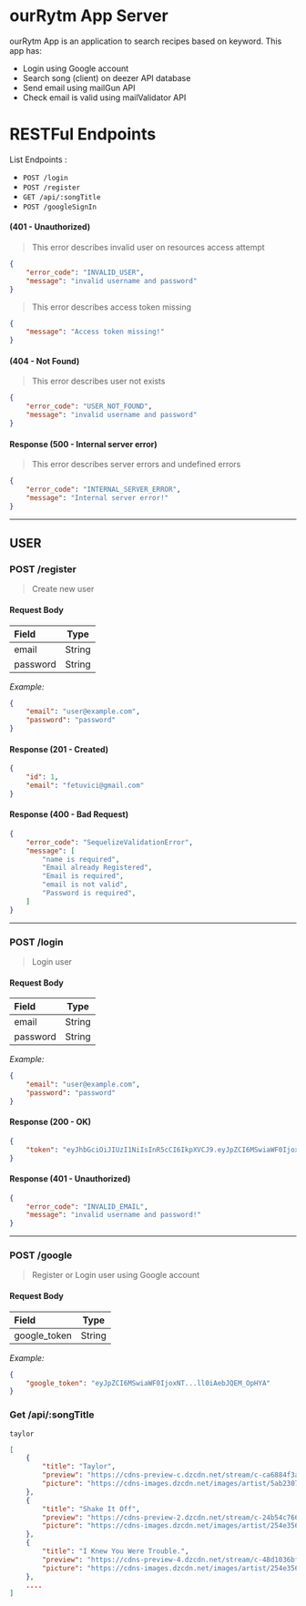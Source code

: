 # ourRytm App Server

ourRytm App is an application to search recipes based on keyword. This app has:

-   Login using Google account
-   Search song (client) on deezer API database
-   Send email using mailGun API
-   Check email is valid using mailValidator API


# RESTFul Endpoints

List Endpoints :
- `POST /login`
- `POST /register`
- `GET /api/:songTitle`
- `POST /googleSignIn`


#### (401 - Unauthorized)

> This error describes invalid user on resources access attempt

```json
{
    "error_code": "INVALID_USER",
    "message": "invalid username and password"
}
```

> This error describes access token missing

```json
{
    "message": "Access token missing!"
}
```

#### (404 - Not Found)

> This error describes user not exists

```json
{
    "error_code": "USER_NOT_FOUND",
    "message": "invalid username and password"
}
```

#### Response (500 - Internal server error)

> This error describes server errors and undefined errors

```json
{
    "error_code": "INTERNAL_SERVER_ERROR",
    "message": "Internal server error!"
}
```

---

## USER

### POST /register

> Create new user


#### Request Body

| Field    |  Type  | 
| :------- | :----: | 
| email    | String | 
| password | String | 

_Example:_

```json
{
    "email": "user@example.com",
    "password": "password"
}
```

#### Response (201 - Created)

```json
{
    "id": 1,
    "email": "fetuvici@gmail.com"
}
```

#### Response (400 - Bad Request)

```json
{
    "error_code": "SequelizeValidationError",
    "message": [
        "name is required",
        "Email already Registered",
        "Email is required",
        "email is not valid",
        "Password is required",
    ]
}
```

---

### POST /login

> Login user


#### Request Body

| Field    |  Type  |
| :------- | :----: |
| email    | String |
| password | String |

_Example:_

```json
{
    "email": "user@example.com",
    "password": "password"
}
```

#### Response (200 - OK)

```json
{
    "token": "eyJhbGciOiJIUzI1NiIsInR5cCI6IkpXVCJ9.eyJpZCI6MSwiaWF0IjoxNTkxNzE2MDQ1fQ.Qxvchgcala47BVY0oCUUQ7XWO4ll0iAebJQEM_OpHYA"
}
```

#### Response (401 - Unauthorized)

```json
{
    "error_code": "INVALID_EMAIL",
    "message": "invalid username and password!"
}
```

---

### POST /google

> Register or Login user using Google account

#### Request Body

| Field        |  Type  |
| :----------- | :----: |
| google_token | String |

_Example:_

```json
{
    "google_token": "eyJpZCI6MSwiaWF0IjoxNT...ll0iAebJQEM_OpHYA"
}
```

### Get /api/:songTitle

```params
taylor
````

```json
[
    {
        "title": "Taylor",
        "preview": "https://cdns-preview-c.dzcdn.net/stream/c-ca6884f3a43ea9e8a926eb922971d895-4.mp3",
        "picture": "https://cdns-images.dzcdn.net/images/artist/5ab2307c596f9814abcd223467c54fb2/1000x1000-000000-80-0-0.jpg"
    },
    {
        "title": "Shake It Off",
        "preview": "https://cdns-preview-2.dzcdn.net/stream/c-24b54c7669050cf223dd66487061712c-7.mp3",
        "picture": "https://cdns-images.dzcdn.net/images/artist/254e356010a50dd4dababc4b50856a55/1000x1000-000000-80-0-0.jpg"
    },
    {
        "title": "I Knew You Were Trouble.",
        "preview": "https://cdns-preview-4.dzcdn.net/stream/c-48d1036bfc032a768e52934cea0569ce-7.mp3",
        "picture": "https://cdns-images.dzcdn.net/images/artist/254e356010a50dd4dababc4b50856a55/1000x1000-000000-80-0-0.jpg"
    },
    ....
]
```